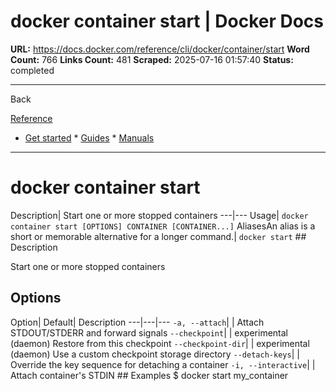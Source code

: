 # docker container start | Docker Docs

**URL:** https://docs.docker.com/reference/cli/docker/container/start
**Word Count:** 766
**Links Count:** 481
**Scraped:** 2025-07-16 01:57:40
**Status:** completed

---

Back

[Reference](https://docs.docker.com/reference/)

  * [Get started](https://docs.docker.com/get-started/)   * [Guides](https://docs.docker.com/guides/)   * [Manuals](https://docs.docker.com/manuals/)

* * *

# docker container start

Description| Start one or more stopped containers   ---|---   Usage| `docker container start [OPTIONS] CONTAINER [CONTAINER...]`   AliasesAn alias is a short or memorable alternative for a longer command.| `docker start`      ## Description

Start one or more stopped containers

## Options

Option| Default| Description   ---|---|---   `-a, --attach`| | Attach STDOUT/STDERR and forward signals   `--checkpoint`| | experimental \(daemon\) Restore from this checkpoint   `--checkpoint-dir`| | experimental \(daemon\) Use a custom checkpoint storage directory   `--detach-keys`| | Override the key sequence for detaching a container   `-i, --interactive`| | Attach container's STDIN      ## Examples               $ docker start my_container